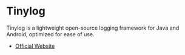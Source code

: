 # Tinylog

Tinylog is a lightweight open-source logging framework for Java and Android, optimized for ease of use.

- [Official Website](https://tinylog.org/v1/)
